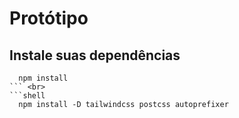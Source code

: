 # Protótipo

## Instale suas dependências

```shell
  npm install
``` <br>
```shell
  npm install -D tailwindcss postcss autoprefixer
 ```
